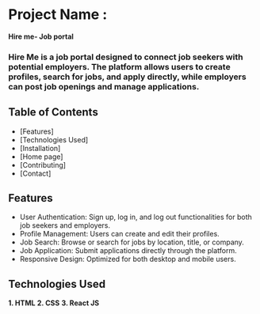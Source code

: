 # Project Name :
**Hire me- Job portal**
### Hire Me is a job portal designed to connect job seekers with potential employers. The platform allows users to create profiles, search for jobs, and apply directly, while employers can post job openings and manage applications.


## Table of Contents

- [Features]
- [Technologies Used]
- [Installation]
- [Home page]
- [Contributing]
- [Contact]

## Features

- User Authentication: Sign up, log in, and log out functionalities for both job seekers and employers.
- Profile Management: Users can create and edit their profiles.
- Job Search: Browse or search for jobs by location, title, or company.
- Job Application: Submit applications directly through the platform.
- Responsive Design: Optimized for both desktop and mobile users.

## Technologies Used

**1. HTML**
**2. CSS**
**3. React JS** 